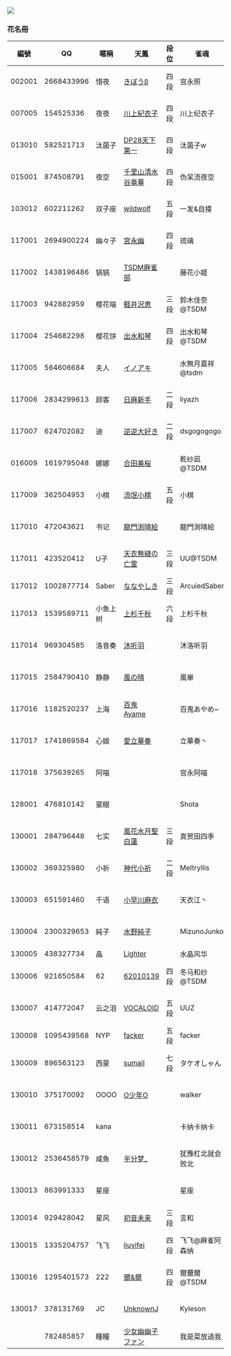 ![](https://www.z4a.net/images/2018/08/01/u.png)  

### 花名冊

編號|QQ|暱稱|天鳳|段位|雀魂|段位|積分
-|-|-|-|-|-|-|-
002001|2668433996|惜夜|[きぼうβ](https://nodocchi.moe/tenhoulog/#!&name=きぼうβ)|四段|宫永照|雀杰1|0
007005|154525336|夜夜|[川上紀衣子](https://nodocchi.moe/tenhoulog/#!&name=川上紀衣子)|四段|川上纪衣子|雀豪1|0
013010|582521713|汰菌子|[DP28天下第一](https://nodocchi.moe/tenhoulog/#!&name=DP28天下第一)|四段|汰菌子w|初心3|0
015001|874508791|夜空|[千里山清水谷竜華](https://nodocchi.moe/tenhoulog/#!&name=千里山清水谷竜華)|四段|伪呆流夜空|雀豪1|0
103012|602211262|双子座|[wildwolf](https://nodocchi.moe/tenhoulog/#!&name=wildwolf)|五段|一发&自摸|雀圣2|0
117001|2694900224|幽々子|[宮永幽](https://nodocchi.moe/tenhoulog/#!&name=宮永幽)|四段|琉璃|雀杰1|0.5
117002|1438196486|锅锅|[TSDM麻雀部](https://nodocchi.moe/tenhoulog/#!&name=TSDM麻雀部)||藤花小姬|雀豪1|0.6
117003|942882959|樱花喵|[軽井沢恵](https://nodocchi.moe/tenhoulog/#!&name=軽井沢恵)|三段|鈴木佳奈@TSDM|雀豪1|0.6
117004|254682298|樱花饼|[出水和琴](https://nodocchi.moe/tenhoulog/#!&name=出水和琴)|四段|出水和琴@TSDM|初心3|0.4
117005|564606684|夫人|[イノアキ](https://nodocchi.moe/tenhoulog/#!&name=イノアキ)||水無月嘉祥@tsdm|雀士1|0.3
117006|2834299613|顾客|[日麻新手](https://nodocchi.moe/tenhoulog/#!&name=日麻新手)|二段|liyazh|雀豪1|0.6
117007|624702082|迪|[逆逆大好き](https://nodocchi.moe/tenhoulog/#!&name=逆逆大好き)|二段|dsgogogogo|雀豪3|0
016009|1619795048|娜娜|[合田美桜](https://nodocchi.moe/tenhoulog/#!&name=合田美桜)||乾纱凪@TSDM|雀士2|0
117009|362504953|小棋|[流氓小棋](https://nodocchi.moe/tenhoulog/#!&name=流氓小棋)|五段|小棋|雀杰1|0.3
117010|472043621|书记|[龍門渕晴絵](https://nodocchi.moe/tenhoulog/#!&name=龍門渕晴絵)||龍門渕晴絵|雀杰3|0
117011|423520412|U子|[天衣無縫の亡霊](https://nodocchi.moe/tenhoulog/#!&name=天衣無縫の亡霊)|三段|UU@TSDM|雀杰2|0.2
117012|1002877714|Saber|[ななやしき](https://nodocchi.moe/tenhoulog/#!&name=ななやしき)|三段|ArcuiedSaber||0
117013|1539589711|小鱼上树|[上杉千秋](https://nodocchi.moe/tenhoulog/#!&name=上杉千秋)|六段|上杉千秋|雀豪3|0
117014|969304585|洛音奏|[沐听羽](https://nodocchi.moe/tenhoulog/#!&name=沐听羽)||沐洛听羽|雀杰1|0.3
117015|2584790410|静静|[風の晴](https://nodocchi.moe/tenhoulog/#!&name=風の晴)||風崋|雀豪1|0
117016|1182520237|上海|[百鬼Ayame](https://nodocchi.moe/tenhoulog/#!&name=百鬼Ayame)||百鬼あやめ~|雀豪1|0
117017|1741869584|心娘|[愛立華奏](https://nodocchi.moe/tenhoulog/#!&name=愛立華奏)||立華奏丶|雀傑3|0
117018|375639265|阿喵|[](https://nodocchi.moe/tenhoulog/#!&name=)||宫永阿喵|雀豪2
128001|476810142|蒙眼|[](https://nodocchi.moe/tenhoulog/#!&name=)||Shota|雀豪1|0
130001|284796448|七实|[風花水月聖白蓮](https://nodocchi.moe/tenhoulog/#!&name=風花水月聖白蓮)|三段|真贺田四季|雀士2|0
130002|369325980|小祈|[神代小祈](https://nodocchi.moe/tenhoulog/#!&name=神代小祈)|二段|Meltryllis|雀豪1|0.9
130003|651591460|千语|[小早川麻衣](https://nodocchi.moe/tenhoulog/#!&name=小早川麻衣)||天衣江丶|雀豪2|0.4
130004|2300329653|純子|[水野純子](https://nodocchi.moe/tenhoulog/#!&name=水野純子)||MizunoJunko|雀杰1|0.6
130005|438327734|晶|[Lighter](https://nodocchi.moe/tenhoulog/#!&name=Lighter)||水晶风华||0.1
130006|921650584|62|[62010139](https://nodocchi.moe/tenhoulog/#!&name=62010139)|四段|冬马和纱@TSDM|雀豪3|0
130007|414772047|云之泪|[VOCALOID](https://nodocchi.moe/tenhoulog/#!&name=VOCALOID)|五段|UUZ|雀豪1|0
130008|1095439568|NYP|[facker](https://nodocchi.moe/tenhoulog/#!&name=facker)|五段|facker||0
130009|896563123|西蒙|[sumail](https://nodocchi.moe/tenhoulog/#!&name=sumail)|七段|タケオしゃん|雀豪2|0
130010|375170092|OOOO|[O少年O](https://nodocchi.moe/tenhoulog/#!&name=O少年O)||walker|雀士2|0
130011|673158514|kana|[](https://nodocchi.moe/tenhoulog/#!&name=)||卡纳卡纳卡|雀豪1|0
130012|2536458579|咸鱼|[半分梦_](https://nodocchi.moe/tenhoulog/#!&name=半分梦_)||犹豫杠北就会败北|雀杰1|0.5
130013|863991333|星座|[](https://nodocchi.moe/tenhoulog/#!&name=)||星座|雀豪1|0
130014|929428042|星风|[初音未来](https://nodocchi.moe/tenhoulog/#!&name=初音未来)|三段|言和||0
130015|1335204757|飞飞|[liuyifei](https://nodocchi.moe/tenhoulog/#!&name=liuyifei)|四段|飞飞@麻雀阿森纳|雀豪1|0
130016|1295401573|222|[爾&爾](https://nodocchi.moe/tenhoulog/#!&name=爾&爾)|四段|爾薾爾@TSDM|雀豪1|0.4
130017|378131769|JC|[UnknownJ](https://nodocchi.moe/tenhoulog/#!&name=UnknownJ)||Kyleson|雀傑1|0.7
||782485857|瞳瞳|[少女幽幽子ファン](https://nodocchi.moe/tenhoulog/#!&name=少女幽幽子ファン)||我是菜放過我||0
